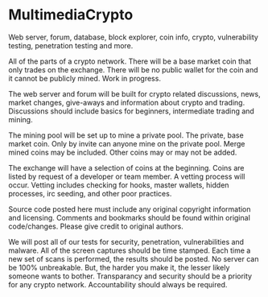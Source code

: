 # MultimediaCrypto
Web server, forum, database, block explorer, coin info, crypto, vulnerability testing, penetration testing and more.

  All of the parts of a crypto network. There will be a base market coin that only trades on the exchange. There will be no public wallet for the coin and it cannot be publicly mined. Work in progress.
  
   The web server and forum will be built for crypto related discussions, news, market changes, give-aways and information about crypto and trading. Discussions should include basics for beginners, intermediate trading and mining.
   
   The mining pool will be set up to mine a private pool. The private, base market coin. Only by invite can anyone mine on the private pool. Merge mined coins may be included. Other coins may or may not be added.
     
  The exchange will have a selection of coins at the beginning. Coins are listed by request of a developer or team member. A vetting process will occur. Vetting includes checking for hooks, master wallets, hidden processes, irc seeding, and other poor practices. 
    
  Source code posted here must include any original copyright information and licensing. Comments and bookmarks should be found within original code/changes. Please give credit to original authors.
  
  We will post all of our tests for security, penetration, vulnerabilities and malware. All of the screen captures should be time stamped. Each time a new set of scans is performed, the results should be posted. No server can be 100% unbreakable. But, the harder you make it, the lesser likely someone wants to bother. Transparancy and security should be a priority for any crypto network. Accountability should always be required.
    
    
